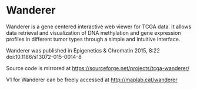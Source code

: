 # Wanderer
Wanderer is a gene centered interactive web viewer for TCGA data. It allows data retrieval and visualization of DNA methylation and gene expression profiles in different tumor types through a simple and intuitive interface.

Wanderer was published in Epigenetics & Chromatin 2015, 8:22 doi:10.1186/s13072-015-0014-8

Source code is mirrored at https://sourceforge.net/projects/tcga-wanderer/

V1 for Wanderer can be freely accessed at http://maplab.cat/wanderer
